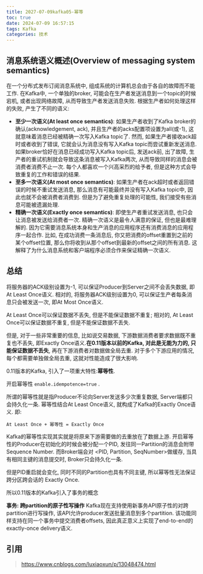 ```yaml
---
title: 2027-07-09kafka05-幂等
toc: true
date: 2024-07-09 16:57:15
tags: Kafka
categories: 技术
---
```


## 消息系统语义概述(Overview of messaging system semantics)

在一个分布式发布订阅消息系统中, 组成系统的计算机总会由于各自的故障而不能工作. 在Kafka中, 一个单独的broker, 可能会在生产者发送消息到一个topic的时候宕机, 或者出现网络故障, 从而导致生产者发送消息失败. 根据生产者如何处理这样的失败, 产生了不同的语义:

* **至少一次语义(At least once semantics)**: 如果生产者收到了Kafka broker的确认(acknowledgement, ack), 并且生产者的acks配置项设置为all(或-1), 这就意味着消息已经被精确一次写入Kafka topic了. 然而, 如果生产者接收ack超时或者收到了错误, 它就会认为消息没有写入Kafka topic而尝试重新发送消息. 如果broker恰好在消息已经成功写入Kafka topic后, 发送ack前, 出了故障, 生产者的重试机制就会导致这条消息被写入Kafka两次, 从而导致同样的消息会被消费者消费不止一次. 每个人都喜欢一个兴高采烈的给予者, 但是这种方式会导致重复的工作和错误的结果.
* **至多一次语义(At most once semantics)**: 如果生产者在ack超时或者返回错误的时候不重试发送消息, 那么消息有可能最终并没有写入Kafka topic中, 因此也就不会被消费者消费到. 但是为了避免重复处理的可能性, 我们接受有些消息可能被遗漏处理.
* **精确一次语义(Exactly once semantics)**: 即使生产者重试发送消息, 也只会让消息被发送给消费者一次. 精确一次语义是最令人满意的保证, 但也是最难理解的. 因为它需要消息系统本身和生产消息的应用程序还有消费消息的应用程序一起合作. 比如, 在成功消费一条消息后, 你又把消费的offset重置到之前的某个offset位置, 那么你将收到从那个offset到最新的offset之间的所有消息. 这解释了为什么消息系统和客户端程序必须合作来保证精确一次语义.

## 总结

将服务器的ACK级别设置为-1, 可以保证Producer到Server之间不会丢失数据, 即At Least Once语义.
相对的, 将服务器ACK级别设置为0, 可以保证生产者每条消息只会被发送一次, 即At Most Once语义.

At Least Once可以保证数据不丢失, 但是不能保证数据不重复; 
相对的, At Least Once可以保证数据不重复, 但是不能保证数据不丢失.

但是, 对于一些非常重要的信息, 比如说交易数据, 下游数据消费者要求数据既不重复也不丢失, 即Exactly Once语义.**在0.11版本以前的Kafka, 对此是无能为力的, 只能保证数据不丢失**, 再在下游消费者对数据做全局去重. 对于多个下游应用的情况, 每个都需要单独做全局去重, 这就对性能造成了很大影响.

0.11版本的Kafka, 引入了一项重大特性:**幂等性**.

开启幂等性 `enable.idempotence=true` .

所谓的幂等性就是指Producer不论向Server发送多少次重复数据, Server端都只会持久化一条. 幂等性结合At Least Once语义, 就构成了Kafka的Exactly Once语义. 即:

 `At Least Once + 幂等性 = Exactly Once`

Kafka的幂等性实现其实就是将原来下游需要做的去重放在了数据上游. 开启幂等性的Producer在初始化的时候会被分配一个PID, 发往同一Partition的消息会附带Sequence Number. 而Broker端会对
<PID, Partition, SeqNumber>做缓存, 当具有相同主键的消息提交时, Broker只会持久化一条.

但是PID重启就会变化, 同时不同的Partition也具有不同主键, 所以幂等性无法保证跨分区跨会话的 Exactly Once.

所以0.11版本的Kafka引入了事务的概念

**事务: 跨partition的原子性写操作**
Kafka现在支持使用新事务API原子性的对跨partition进行写操作, 该API允许producer发送批量消息到多个partition. 该功能同样支持在同一个事务中提交消费者offsets, 因此真正意义上实现了end-to-end的exactly-once delivery语义.

## 引用

> https://www.cnblogs.com/luxiaoxun/p/13048474.html

